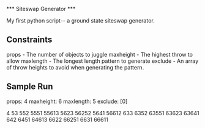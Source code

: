 *** Siteswap Generator ***

My first python script-- a ground state siteswap generator.

Constraints
-----------

props - The number of objects to juggle
maxheight - The highest throw to allow
maxlength - The longest length pattern to generate
exclude - An array of throw heights to avoid when generating the pattern.

Sample Run
----------

props: 4
maxheight: 6
maxlength: 5
exclude: [0]

4
53
552
5551
55613
5623
56252
5641
56612
633
6352
63551
63623
63641
642
6451
64613
6622
66251
6631
66611